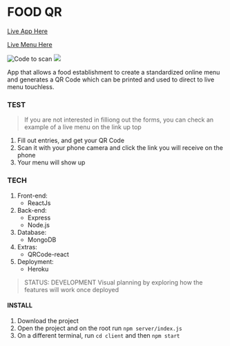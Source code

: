 # FOOD QR

[Live App Here](https://food-qr.herokuapp.com/)

[Live Menu Here](https://food-qr.herokuapp.com/restaurants/62c237a57755faca5964cf0a)

![Code to scan](code.png)
<img src="./client/assets/code.png"/>

App that allows a food establishment to create a standardized online menu and generates a QR Code which can be printed and used to direct to live menu touchless.

### TEST

> If you are not interested in filliong out the forms, you can check an example of a live menu on the link up top

1. Fill out entries, and get your QR Code
2. Scan it with your phone camera and click the link you will receive on the phone
3. Your menu will show up

### TECH

1. Front-end:
   - ReactJs
2. Back-end:
   - Express
   - Node.js
3. Database:
   - MongoDB
4. Extras:
   - QRCode-react
5. Deployment:
   - Heroku

> STATUS: DEVELOPMENT
> Visual planning by exploring how the features will work once deployed

#### INSTALL

1. Download the project
2. Open the project and on the root run `npm server/index.js`
3. On a different terminal, run `cd client` and then `npm start`
